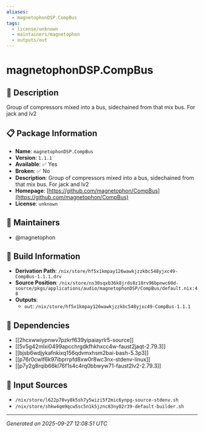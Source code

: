 ```yaml
---
aliases:
  - magnetophonDSP.CompBus
tags:
  - license/unknown
  - maintainers/magnetophon
  - outputs/out
---
```


# magnetophonDSP.CompBus

## 📝 Description

Group of compressors mixed into a bus, sidechained from that mix bus. For jack and lv2

## 📋 Package Information

- **Name**: `magnetophonDSP.CompBus`
- **Version**: `1.1.1`
- **Available**: ✅ Yes
- **Broken**: ✅ No
- **Description**: Group of compressors mixed into a bus, sidechained from that mix bus. For jack and lv2
- **Homepage**: [https://github.com/magnetophon/CompBus](https://github.com/magnetophon/CompBus)
- **License**: `unknown`
## 👥 Maintainers

- @magnetophon


## 🔧 Build Information

- **Derivation Path**: `/nix/store/hf5x1kmpay126wawkjzzkbc548yjxc49-CompBus-1.1.1.drv`
- **Source Position**: `/nix/store/ns30sqxb36k8jrds8z18rv96bpnwc60d-source/pkgs/applications/audio/magnetophonDSP/CompBus/default.nix:48`
- **Outputs**:
  - `out`:  `/nix/store/hf5x1kmpay126wawkjzzkbc548yjxc49-CompBus-1.1.1`

## 🔗 Dependencies

- [[2hcxwwiypnwv7pzkrf639yipaiayrlr5-source]]
- [[5v5g42mlxi0499apcchrgdkfhkhxcc4w-faust2jaqt-2.79.3]]
- [[bjsb6wdjykafnkixq156qdvmxhsm2bai-bash-5.3p3]]
- [[p76r0cwlf6k97ibprrpfd8xw0r8wc3nx-stdenv-linux]]
- [[p7y2g8rqib66kl76f1s4c4rq0bbwyw71-faust2lv2-2.79.3]]

## 📁 Input Sources

- `/nix/store/l622p70vy8k5sh7y5wizi5f2mic6ynpg-source-stdenv.sh`
- `/nix/store/shkw4qm9qcw5sc5n1k5jznc83ny02r39-default-builder.sh`

---
*Generated on 2025-09-27 12:08:51 UTC*
